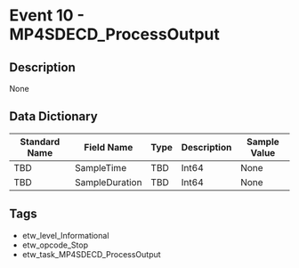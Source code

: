 # Event 10 - MP4SDECD_ProcessOutput

## Description
None

## Data Dictionary
|Standard Name|Field Name|Type|Description|Sample Value|
|---|---|---|---|---|
|TBD|SampleTime|TBD|Int64|None|None|
|TBD|SampleDuration|TBD|Int64|None|None|

## Tags
* etw_level_Informational
* etw_opcode_Stop
* etw_task_MP4SDECD_ProcessOutput